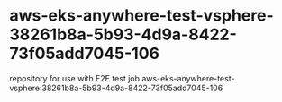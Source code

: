 # aws-eks-anywhere-test-vsphere-38261b8a-5b93-4d9a-8422-73f05add7045-106
repository for use with E2E test job aws-eks-anywhere-test-vsphere:38261b8a-5b93-4d9a-8422-73f05add7045-106
